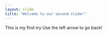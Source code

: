 ```yaml
---
layout: slide
title: "Welcome to our second slide!"
---
```

This is my first try
Use the left arrow to go back!
